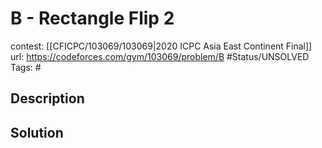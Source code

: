 # B - Rectangle Flip 2

contest: [[CFICPC/103069/103069|2020 ICPC Asia East Continent Final]]
url: https://codeforces.com/gym/103069/problem/B
#Status/UNSOLVED
Tags: #

## Description

## Solution

